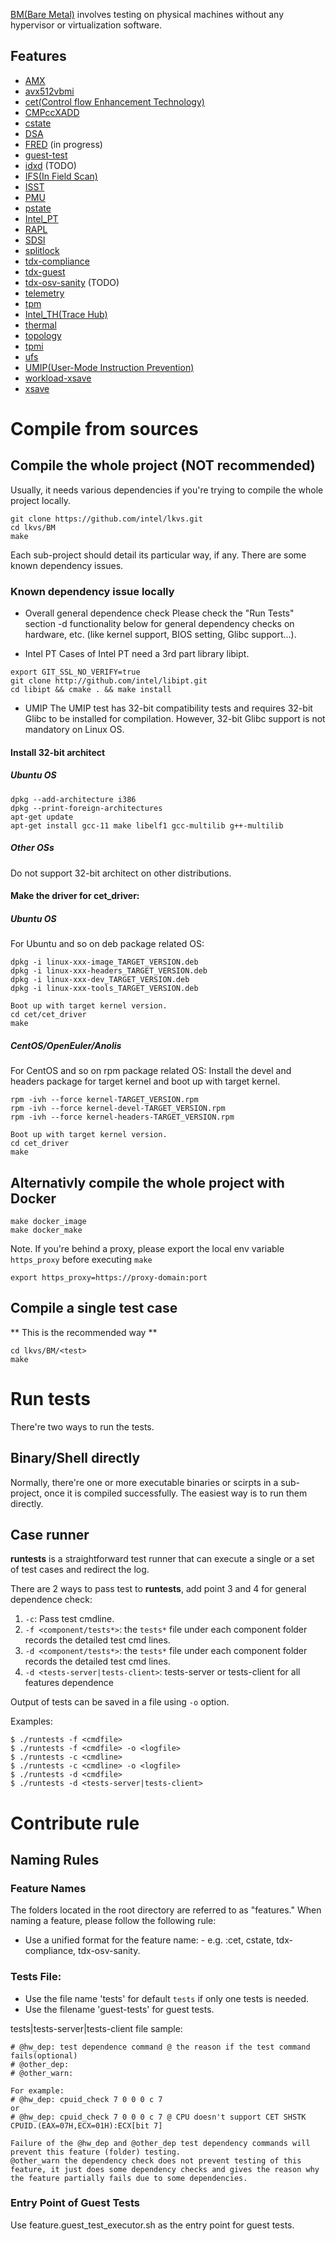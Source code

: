 [BM(Bare Metal)](README.md) involves testing on physical machines without any hypervisor or virtualization software.

## Features
  * [AMX](amx/README.md)
  * [avx512vbmi](avx512vbmi/README.md)
  * [cet(Control flow Enhancement Technology)](cet/README.md)
  * [CMPccXADD](cmpccxadd/README.md)
  * [cstate](cstate/README.md)
  * [DSA](dsa/README.md)
  * [FRED](fred/README.md) (in progress)
  * [guest-test](guest-test/README.md)
  * [idxd](idxd/README.md) (TODO)
  * [IFS(In Field Scan)](ifs/README.md)
  * [ISST](isst/README.md)
  * [PMU](pmu/README.md)
  * [pstate](pstate/README.md)
  * [Intel_PT](pt/README.md)
  * [RAPL](rapl/README.md)
  * [SDSI](sdsi/README.md)
  * [splitlock](splitlock/README.md)
  * [tdx-compliance](tdx-compliance/README.md)
  * [tdx-guest](tdx-guest/README.md)
  * [tdx-osv-sanity](tdx-osv-sanity/README.md) (TODO)
  * [telemetry](telemetry/README.md)
  * [tpm](tpm/README.md)
  * [Intel_TH(Trace Hub)](th/README.md)
  * [thermal](thermal/README.md)
  * [topology](topology/README.md)
  * [tpmi](tpmi/README.md)
  * [ufs](ufs/README.md)
  * [UMIP(User-Mode Instruction Prevention)](umip/README.md)
  * [workload-xsave](workload-xsave/README.md)
  * [xsave](xsave/README.md)

# Compile from sources
## Compile the whole project (NOT recommended)

Usually, it needs various dependencies if you're trying to compile the whole project locally.
```
git clone https://github.com/intel/lkvs.git
cd lkvs/BM
make
```

Each sub-project should detail its particular way, if any. There are some known dependency issues.
### Known dependency issue locally
* Overall general dependence check
Please check the "Run Tests" section -d functionality below for general dependency checks on hardware, etc. (like kernel support, BIOS setting, Glibc support...).

* Intel PT
Cases of Intel PT need a 3rd part library libipt.
```
export GIT_SSL_NO_VERIFY=true
git clone http://github.com/intel/libipt.git
cd libipt && cmake . && make install
```

* UMIP
The UMIP test has 32-bit compatibility tests and requires 32-bit Glibc to be installed for compilation. However, 32-bit Glibc support is not mandatory on Linux OS.

#### Install 32-bit architect
##### Ubuntu OS
```
dpkg --add-architecture i386
dpkg --print-foreign-architectures
apt-get update
apt-get install gcc-11 make libelf1 gcc-multilib g++-multilib
```
##### Other OSs
Do not support 32-bit architect on other distributions.

#### Make the driver for cet_driver:
##### Ubuntu OS
For Ubuntu and so on deb package related OS:
```
dpkg -i linux-xxx-image_TARGET_VERSION.deb
dpkg -i linux-xxx-headers_TARGET_VERSION.deb
dpkg -i linux-xxx-dev_TARGET_VERSION.deb
dpkg -i linux-xxx-tools_TARGET_VERSION.deb

Boot up with target kernel version.
cd cet/cet_driver
make
```

##### CentOS/OpenEuler/Anolis
For CentOS and so on rpm package related OS:
Install the devel and headers package for target kernel and boot up
with target kernel.
```
rpm -ivh --force kernel-TARGET_VERSION.rpm
rpm -ivh --force kernel-devel-TARGET_VERSION.rpm
rpm -ivh --force kernel-headers-TARGET_VERSION.rpm

Boot up with target kernel version.
cd cet_driver
make
```

## Alternativly compile the whole project with Docker
```
make docker_image
make docker_make
```
Note. If you're behind a proxy, please export the local env variable `https_proxy` before executing `make`
```
export https_proxy=https://proxy-domain:port
```
## Compile a single test case
** This is the recommended way **

```
cd lkvs/BM/<test>
make
```

# Run tests

There're two ways to run the tests.

## Binary/Shell directly

Normally, there're one or more executable binaries or scirpts in a sub-project, once it is compiled successfully. The easiest way is to run them directly.

## Case runner

**runtests** is a straightforward test runner that can execute a single or a set of test cases and redirect the log.

There are 2 ways to pass test to **runtests**, add point 3 and 4 for general dependence check:
  1. `-c`: Pass test cmdline.
  2. `-f <component/tests*>`: the `tests*` file under each component folder records the detailed test cmd lines.
  3. `-d <component/tests*>`: the `tests*` file under each component folder records the detailed test cmd lines.
  4. `-d <tests-server|tests-client>`: tests-server or tests-client for all features dependence

Output of tests can be saved in a file using `-o` option.

Examples:

```
$ ./runtests -f <cmdfile>
$ ./runtests -f <cmdfile> -o <logfile>
$ ./runtests -c <cmdline>
$ ./runtests -c <cmdline> -o <logfile>
$ ./runtests -d <cmdfile>
$ ./runtests -d <tests-server|tests-client>
```

# Contribute rule
## Naming Rules
### Feature Names
The folders located in the root directory are referred to as "features." When naming a feature, please follow the following rule:
* Use a unified format for the feature name: <lowercase>-<info>
e.g. :cet, cstate, tdx-compliance, tdx-osv-sanity.

### Tests File:
* Use the file name 'tests' for default `tests` if only one tests is needed.
* Use the filename 'guest-tests' for guest tests.

tests|tests-server|tests-client file sample:
```
# @hw_dep: test dependence command @ the reason if the test command fails(optional)
# @other_dep:
# @other_warn:
```

```
For example:
# @hw_dep: cpuid_check 7 0 0 0 c 7
or
# @hw_dep: cpuid_check 7 0 0 0 c 7 @ CPU doesn't support CET SHSTK CPUID.(EAX=07H,ECX=01H):ECX[bit 7]
```

```
Failure of the @hw_dep and @other_dep test dependency commands will prevent this feature (folder) testing.
@other_warn the dependency check does not prevent testing of this feature, it just does some dependency checks and gives the reason why the feature partially fails due to some dependencies.
```
### Entry Point of Guest Tests
Use feature.guest_test_executor.sh as the entry point for guest tests.
